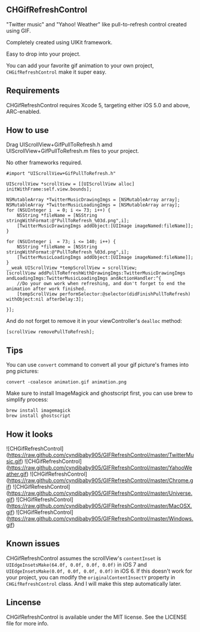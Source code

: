 
## CHGifRefreshControl ##

"Twitter music" and "Yahoo! Weather" like pull-to-refresh control created using GIF.

Completely created using UIKit framework.

Easy to drop into your project.

You can add your favorite gif animation to your own project, `CHGifRefreshControl` make it super easy.


## Requirements ##

CHGifRefreshControl requires Xcode 5, targeting either iOS 5.0 and above, ARC-enabled.


## How to use ##
	
Drag UIScrollView+GifPullToRefresh.h amd UIScrollView+GifPullToRefresh.m files to your project. 

No other frameworks required.

    #import "UIScrollView+GifPullToRefresh.h"

    UIScrollView *scrollView = [[UIScrollView alloc] initWithFrame:self.view.bounds];
        
    NSMutableArray *TwitterMusicDrawingImgs = [NSMutableArray array];
    NSMutableArray *TwitterMusicLoadingImgs = [NSMutableArray array];
    for (NSUInteger i  = 0; i <= 73; i++) {
        NSString *fileName = [NSString stringWithFormat:@"PullToRefresh_%03d.png",i];
        [TwitterMusicDrawingImgs addObject:[UIImage imageNamed:fileName]];
    }
    
    for (NSUInteger i  = 73; i <= 140; i++) {
        NSString *fileName = [NSString stringWithFormat:@"PullToRefresh_%03d.png",i];
        [TwitterMusicLoadingImgs addObject:[UIImage imageNamed:fileName]];
    }
    __weak UIScrollView *tempScrollView = scrollView;
    [scrollView addPullToRefreshWithDrawingImgs:TwitterMusicDrawingImgs andLoadingImgs:TwitterMusicLoadingImgs andActionHandler:^{
    	//Do your own work when refreshing, and don't forget to end the animation after work finished.
        [tempScrollView performSelector:@selector(didFinishPullToRefresh) withObject:nil afterDelay:3];

    }];
And do not forget to remove it in your viewController's `dealloc` method:

    [scrollView removePullToRefresh];

    
## Tips ##
	
You can use `convert` command to convert all your gif picture's frames into png pictures:

    convert -coalesce animation.gif animation.png

Make sure to install ImageMagick and ghostscript first, you can use brew to simplify process:

    brew install imagemagick
    brew install ghostscript

## How it looks ##

![CHGifRefreshControl] (https://raw.github.com/cyndibaby905/GIFRefreshControl/master/TwitterMusic.gif)
![CHGifRefreshControl] (https://raw.github.com/cyndibaby905/GIFRefreshControl/master/YahooWeather.gif)
![CHGifRefreshControl] (https://raw.github.com/cyndibaby905/GIFRefreshControl/master/Chrome.gif)
![CHGifRefreshControl] (https://raw.github.com/cyndibaby905/GIFRefreshControl/master/Universe.gif)
![CHGifRefreshControl] (https://raw.github.com/cyndibaby905/GIFRefreshControl/master/MacOSX.gif)
![CHGifRefreshControl] (https://raw.github.com/cyndibaby905/GIFRefreshControl/master/Windows.gif)

## Known issues ##

CHGifRefreshControl assumes the scrollView's `contentInset` is `UIEdgeInsetsMake(64.0f, 0.0f, 0.0f, 0.0f)` in iOS 7 and `UIEdgeInsetsMake(0.0f, 0.0f, 0.0f, 0.0f)` in iOS 6. If this doesn't work for your project, you can modify the `originalContentInsectY` property in `CHGifRefreshControl` class. And I will make this step automatically later.

## Lincense ##

CHGifRefreshControl is available under the MIT license. See the LICENSE file for more info.
